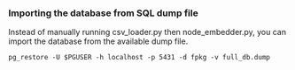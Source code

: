 ### Importing the database from SQL dump file

Instead of manually running csv_loader.py then node_embedder.py, you can import the database from the available dump file. 

```
pg_restore -U $PGUSER -h localhost -p 5431 -d fpkg -v full_db.dump
```